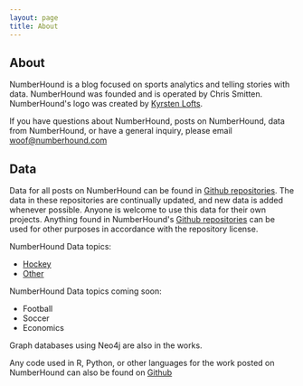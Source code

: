 ```yaml
---
layout: page
title: About
---
```

## About

NumberHound is a blog focused on sports analytics and telling stories with data. NumberHound was founded and is operated by Chris Smitten. NumberHound's logo was created by [Kyrsten Lofts](https://kyrstenlofts.com/). 

If you have questions about NumberHound, posts on NumberHound, data from NumberHound, or have a general inquiry, please email woof@numberhound.com 

## Data

Data for all posts on NumberHound can be found in [Github repositories](https://github.com/NumberHound). The data in these repositories are continually updated, and new data is added whenever possible. Anyone is welcome to use this data for their own projects. Anything found in NumberHound's [Github repositories](https://github.com/NumberHound) can be used for other purposes in accordance with the repository license. 

NumberHound Data topics:

* [Hockey](https://github.com/NumberHound/Hockey)
* [Other](https://github.com/NumberHound/Data)

NumberHound Data topics coming soon:

* Football
* Soccer
* Economics

Graph databases using Neo4j are also in the works. 

Any code used in R, Python, or other languages for the work posted on NumberHound can also be found on [Github](https://github.com/NumberHound)
